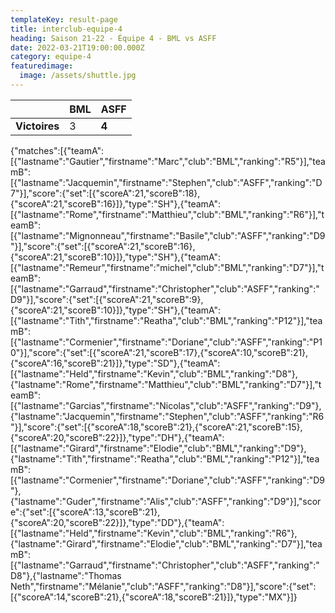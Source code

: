 ```yaml
---
templateKey: result-page
title: interclub-equipe-4
heading: Saison 21-22 - Équipe 4 - BML vs ASFF
date: 2022-03-21T19:00:00.000Z
category: equipe-4
featuredimage:
  image: /assets/shuttle.jpg
---
```

|               | BML   | ASFF |
| ------------- | ----- | --- |
| **Victoires** | 3 | **4**   |

<scoreboard>{"matches":[{"teamA":[{"lastname":"Gautier","firstname":"Marc","club":"BML","ranking":"R5"}],"teamB":[{"lastname":"Jacquemin","firstname":"Stephen","club":"ASFF","ranking":"D7"}],"score":{"set":[{"scoreA":21,"scoreB":18},{"scoreA":21,"scoreB":16}]},"type":"SH"},{"teamA":[{"lastname":"Rome","firstname":"Matthieu","club":"BML","ranking":"R6"}],"teamB":[{"lastname":"Mignonneau","firstname":"Basile","club":"ASFF","ranking":"D9"}],"score":{"set":[{"scoreA":21,"scoreB":16},{"scoreA":21,"scoreB":10}]},"type":"SH"},{"teamA":[{"lastname":"Remeur","firstname":"michel","club":"BML","ranking":"D7"}],"teamB":[{"lastname":"Garraud","firstname":"Christopher","club":"ASFF","ranking":"D9"}],"score":{"set":[{"scoreA":21,"scoreB":9},{"scoreA":21,"scoreB":10}]},"type":"SH"},{"teamA":[{"lastname":"Tith","firstname":"Reatha","club":"BML","ranking":"P12"}],"teamB":[{"lastname":"Cormenier","firstname":"Doriane","club":"ASFF","ranking":"P10"}],"score":{"set":[{"scoreA":21,"scoreB":17},{"scoreA":10,"scoreB":21},{"scoreA":16,"scoreB":21}]},"type":"SD"},{"teamA":[{"lastname":"Held","firstname":"Kevin","club":"BML","ranking":"D8"},{"lastname":"Rome","firstname":"Matthieu","club":"BML","ranking":"D7"}],"teamB":[{"lastname":"Garcias","firstname":"Nicolas","club":"ASFF","ranking":"D9"},{"lastname":"Jacquemin","firstname":"Stephen","club":"ASFF","ranking":"R6"}],"score":{"set":[{"scoreA":18,"scoreB":21},{"scoreA":21,"scoreB":15},{"scoreA":20,"scoreB":22}]},"type":"DH"},{"teamA":[{"lastname":"Girard","firstname":"Elodie","club":"BML","ranking":"D9"},{"lastname":"Tith","firstname":"Reatha","club":"BML","ranking":"P12"}],"teamB":[{"lastname":"Cormenier","firstname":"Doriane","club":"ASFF","ranking":"D9"},{"lastname":"Guder","firstname":"Alis","club":"ASFF","ranking":"D9"}],"score":{"set":[{"scoreA":13,"scoreB":21},{"scoreA":20,"scoreB":22}]},"type":"DD"},{"teamA":[{"lastname":"Held","firstname":"Kevin","club":"BML","ranking":"R6"},{"lastname":"Girard","firstname":"Elodie","club":"BML","ranking":"D7"}],"teamB":[{"lastname":"Garraud","firstname":"Christopher","club":"ASFF","ranking":"D8"},{"lastname":"Thomas Neth","firstname":"Mélanie","club":"ASFF","ranking":"D8"}],"score":{"set":[{"scoreA":14,"scoreB":21},{"scoreA":18,"scoreB":21}]},"type":"MX"}]}</scoreboard>